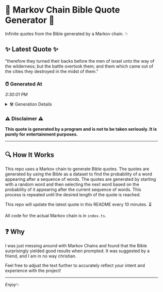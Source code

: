 # 📖 Markov Chain Bible Quote Generator 📖

Infinite quotes from the Bible generated by a Markov chain. ✨

## ✨ Latest Quote ✨
"therefore they turned their backs before the men of israel unto the way of the wilderness; but the battle overtook them; and them which came out of the cities they destroyed in the midst of them."

### ⏰ Generated At
*3:30:01 PM*

<details>
    <summary>🛠️ Generation Details</summary>
    <p>
        <strong>🌱 Seed:</strong> therefore<br>
        <strong>🔄 Iterations:</strong> 35<br>
        <strong>📜 Context History:</strong><br>[ therefore ]: they<br>[ therefore, they ]: turned<br>[ therefore, they, turned ]: their<br>[ therefore, they, turned, their ]: backs<br>[ therefore, they, turned, their, backs ]: before<br>[ therefore, they, turned, their, backs, before ]: the<br>[ they, turned, their, backs, before, the ]: men<br>[ turned, their, backs, before, the, men ]: of<br>[ their, backs, before, the, men, of ]: israel<br>[ backs, before, the, men, of, israel ]: unto<br>[ before, the, men, of, israel, unto ]: the<br>[ the, men, of, israel, unto, the ]: way<br>[ men, of, israel, unto, the, way ]: of<br>[ of, israel, unto, the, way, of ]: the<br>[ israel, unto, the, way, of, the ]: wilderness;<br>[ unto, the, way, of, the, wilderness; ]: but<br>[ the, way, of, the, wilderness;, but ]: the<br>[ way, of, the, wilderness;, but, the ]: battle<br>[ of, the, wilderness;, but, the, battle ]: overtook<br>[ the, wilderness;, but, the, battle, overtook ]: them;<br>[ wilderness;, but, the, battle, overtook, them; ]: and<br>[ but, the, battle, overtook, them;, and ]: them<br>[ the, battle, overtook, them;, and, them ]: which<br>[ battle, overtook, them;, and, them, which ]: came<br>[ overtook, them;, and, them, which, came ]: out<br>[ them;, and, them, which, came, out ]: of<br>[ and, them, which, came, out, of ]: the<br>[ them, which, came, out, of, the ]: cities<br>[ which, came, out, of, the, cities ]: they<br>[ came, out, of, the, cities, they ]: destroyed<br>[ out, of, the, cities, they, destroyed ]: in<br>[ of, the, cities, they, destroyed, in ]: the<br>[ the, cities, they, destroyed, in, the ]: midst<br>[ cities, they, destroyed, in, the, midst ]: of<br>[ they, destroyed, in, the, midst, of ]: them.<br>
    </p>
</details>

### ⚠️ Disclaimer ⚠️
**This quote is generated by a program and is not to be taken seriously. It is purely for entertainment purposes.**

---

## 🔍 How It Works

This repo uses a Markov chain to generate Bible quotes. The quotes are generated by using the Bible as a dataset to find the probability of a word appearing after a sequence of words. The quotes are generated by starting with a random word and then selecting the next word based on the probability of it appearing after the current sequence of words. This process is repeated until the desired length of the quote is reached.

This repo will update the latest quote in this README every 10 minutes. ⏳

All code for the actual Markov chain is in `index.ts`.

## ❓ Why

I was just messing around with Markov Chains and found that the Bible surprisingly yielded good results when prompted. 
It was suggested by a friend, and I am in no way christian.

Feel free to adjust the text further to accurately reflect your intent and experience with the project!

---

*Enjoy*✨
